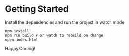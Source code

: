 # Getting Started
Install the dependencies and run the project in watch mode
```
npm install
npm run build # or watch to rebuild on change
open index.html
```

Happy Coding!
